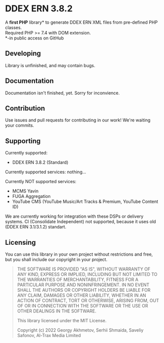 # DDEX ERN 3.8.2
A **first PHP** library* to generate DDEX ERN XML files from pre-defined PHP classes.  
Required PHP >= 7.4 with DOM extension.  
*-in public access on GitHub
## Developing
Library is unfinished, and may contain bugs.
## Documentation
Documentation isn't finished, yet. Sorry for inconvience.
## Contribution 
Use issues and pull requests for contributing in our work! We're waiting your commits.
## Supporting
Currently supported:  
 - DDEX ERN 3.8.2 (Standard)  

Currently supported services: nothing... 

Currently NOT supported services:  
 - MCMS Yavin
 - FUGA Aggregation
 - YouTube CMS (YouTube Music/Art Tracks & Premium, YouTube Content ID)  

We are currently working for integration with these DSPs or delivery systems. CI (Consolidate Independent) not supported, because it uses old (DDEX ERN 3.1/3.1.2) standart.
## Licensing
You can use this library in your own project without restrictions and free, but you shall include our copyright in your project.  
>THE SOFTWARE IS PROVIDED "AS IS", WITHOUT WARRANTY OF ANY KIND, EXPRESS OR
>IMPLIED, INCLUDING BUT NOT LIMITED TO THE WARRANTIES OF MERCHANTABILITY,
>FITNESS FOR A PARTICULAR PURPOSE AND NONINFRINGEMENT. IN NO EVENT SHALL THE
>AUTHORS OR COPYRIGHT HOLDERS BE LIABLE FOR ANY CLAIM, DAMAGES OR OTHER
>LIABILITY, WHETHER IN AN ACTION OF CONTRACT, TORT OR OTHERWISE, ARISING FROM,
>OUT OF OR IN CONNECTION WITH THE SOFTWARE OR THE USE OR OTHER DEALINGS IN THE
>SOFTWARE.
>
>This library licensed under the MIT License.
>
>Copyright (c) 2022 Georgy Akhmetov, Serhii Shmaida, Saveliy Safonov, Al-Trax Media Limited